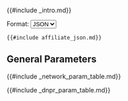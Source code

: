 {{#include _intro.md}}

<style>.hide{ display: none;}</style>
<label>
  Format:
  <select class="scheme" name="scheme">
    <option value="json">JSON</option>
    <option value="xml">XML</option>
    <option value="csv">CSV</option>
    <option value="curl">cURL</option>
  </select>
</label>

<div class="result-json">

    {{#include affiliate_json.md}}

</div>

<div class="result-xml hide">

    {{#include affiliate_xml.md}}

</div>

<div class="result-csv hide">

    {{#include affiliate_csv.md}}

</div>

<div class="result-curl hide">

    {{#include affiliate_curl.md}}

</div>
<script src="schemesRender.js"></script>

<div style="{display: none;}">

</div>

## General Parameters

{{#include _network_param_table.md}}

{{#include _dnpr_param_table.md}}
